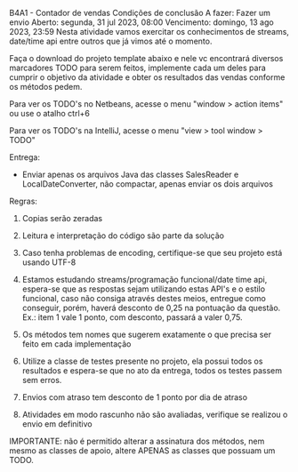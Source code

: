 B4A1 - Contador de vendas
Condições de conclusão
A fazer: Fazer um envio
Aberto: segunda, 31 jul 2023, 08:00
Vencimento: domingo, 13 ago 2023, 23:59
Nesta atividade vamos exercitar os conhecimentos de streams, date/time api entre outros que já vimos até o momento. 

Faça o download do projeto template abaixo e nele vc encontrará diversos marcadores TODO para serem feitos, implemente cada um deles para cumprir o objetivo da atividade e obter os resultados das vendas conforme os métodos pedem.

Para ver os TODO's no Netbeans, acesse o menu "window > action items" ou use o atalho ctrl+6

Para ver os TODO's na IntelliJ, acesse o menu "view > tool window > TODO"

Entrega:

- Enviar apenas os arquivos Java das classes SalesReader e LocalDateConverter, não compactar, apenas enviar os dois arquivos

Regras:

1. Copias serão zeradas

2. Leitura e interpretação do código são parte da solução

3. Caso tenha problemas de encoding, certifique-se que seu projeto está usando UTF-8

4. Estamos estudando streams/programação funcional/date time api, espera-se que as respostas sejam utilizando estas API's e o estilo funcional, caso não consiga através destes meios, entregue como conseguir, porém, haverá desconto de 0,25 na pontuação da questão. Ex.: item 1 vale 1 ponto, com desconto, passará a valer 0,75.

5. Os métodos tem nomes que sugerem exatamente o que precisa ser feito em cada implementação

6. Utilize a classe de testes presente no projeto, ela possui todos os resultados e espera-se que no ato da entrega, todos os testes passem sem erros.

7. Envios com atraso tem desconto de 1 ponto por dia de atraso

8. Atividades em modo rascunho não são avaliadas, verifique se realizou o envio em definitivo

IMPORTANTE: não é permitido alterar a assinatura dos métodos, nem mesmo as classes de apoio, altere APENAS as classes que possuam um TODO.
